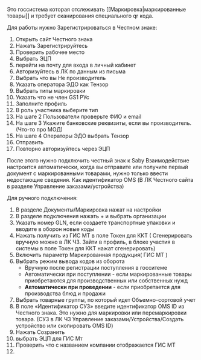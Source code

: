 Это госсистема которая отслеживать [[Маркировка|маркированные товары]] и требует сканирования специального qr кода. 

Для работы нужно Зарегистрироваться  в Честном знаке:
1. Открыть сайт Честного знака
2. Нажать Зарегистрируйтесь
3. Проверить рабочее место
4. Выбрать ЭЦП
5. перейти на почту для входа в личный кабинет
6. Авторизуйтесь в ЛК по данным из письма
7. Выбрать что вы Не производитель
8. Указать оператора ЭДО как Тензор
9. Выбрать типы маркировки
10. Указать что не член GS1 РУс
11. Заполните профиль 
12. В роль участника выберите тип
13. На шаге 2 Пользователи проверьте ФИО и email
14. На шаге 3 Укажите банковские реквизиты, если вы производитель. (Что-то про МОД)
15. На шаге 4 Операторы ЭДО выбрать Тензор
16. Отправить
17. Повторно авторизуйтесь через ЭЦП

После этого нужно подключить честный знак к Saby
Взаимодействие настроится автоматически, когда вы отправите или получите первый документ с маркированными товарами, нужно только ввести недостающие сведения. Как идентификатор OMS
(В ЛК Честного сайта в разделе Управление заказами/устройства)

Для ручного подключения:
1. В разделе Документы/Маркировка нажат на настройки
2. В разделе подключения нажать + и выбрать организации
3. Указать номер GLN, если создаете транспортные упаковки и вводите в оборон новые коды
4. Нажать получить из ГИС МТ в поле Токен для ККТ
	( Сгенерировать вручную можно в ЛК ЧЗ. Зайти в профиль, в блоке участия в системы в поле Токен для ККТ нажат сгенерировать)
5.  Включить параметр Маркированная продукция( ГИС МТ )
6. Выбрать режим вывода кодов из оборота
	- Вручную после регистрации поступления в госситеме
	- Автоматически при поступлении - если маркированные товары приобретаются для производственных или собственных нужд
	- **Автоматически при проведении** - если приобретается для производства блюд и продажи 
7. Выбрать товарные группы, по который идет Объемно-сортовой учет
8. В поле «Идентификатор СУЗ» введите идентификатор OMS ID из Честного знака. Это нужно для маркировки или перемаркировки товара.
	(СУЗ в ЛК ЧЗ Управление заказами/Устройства/Создать устройство или скопировать OMS ID)
9. Нажать Созранить
10. выбрать ЭЦП  для ГИС Мт
11. Проверить что с названием компании отображается ГИС МТ
12. 